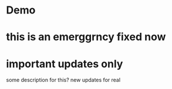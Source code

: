 # Demo

# this is an emerggrncy fixed now
# important updates only
some description for this?
new updates for real